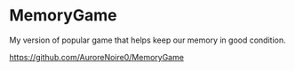 # MemoryGame

My version of popular game that helps keep our memory in good condition.

https://github.com/AuroreNoire0/MemoryGame

